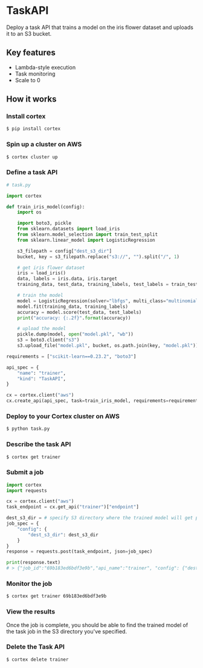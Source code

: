 # TaskAPI

Deploy a task API that trains a model on the iris flower dataset and uploads it to an S3 bucket.

## Key features

* Lambda-style execution
* Task monitoring
* Scale to 0

## How it works

### Install cortex

```bash
$ pip install cortex
```

### Spin up a cluster on AWS

```bash
$ cortex cluster up
```

### Define a task API

```python
# task.py

import cortex

def train_iris_model(config):
    import os

    import boto3, pickle
    from sklearn.datasets import load_iris
    from sklearn.model_selection import train_test_split
    from sklearn.linear_model import LogisticRegression

    s3_filepath = config["dest_s3_dir"]
    bucket, key = s3_filepath.replace("s3://", "").split("/", 1)

    # get iris flower dataset
    iris = load_iris()
    data, labels = iris.data, iris.target
    training_data, test_data, training_labels, test_labels = train_test_split(data, labels)

    # train the model
    model = LogisticRegression(solver="lbfgs", multi_class="multinomial")
    model.fit(training_data, training_labels)
    accuracy = model.score(test_data, test_labels)
    print("accuracy: {:.2f}".format(accuracy))

    # upload the model
    pickle.dump(model, open("model.pkl", "wb"))
    s3 = boto3.client("s3")
    s3.upload_file("model.pkl", bucket, os.path.join(key, "model.pkl"))

requirements = ["scikit-learn==0.23.2", "boto3"]

api_spec = {
    "name": "trainer",
    "kind": "TaskAPI",
}

cx = cortex.client("aws")
cx.create_api(api_spec, task=train_iris_model, requirements=requirements)
```

### Deploy to your Cortex cluster on AWS

```bash
$ python task.py
```

### Describe the task API

```bash
$ cortex get trainer
```

### Submit a job

```python
import cortex
import requests

cx = cortex.client("aws")
task_endpoint = cx.get_api("trainer")["endpoint"]

dest_s3_dir = # specify S3 directory where the trained model will get pushed to
job_spec = {
    "config": {
        "dest_s3_dir": dest_s3_dir
    }
}
response = requests.post(task_endpoint, json=job_spec)

print(response.text)
# > {"job_id":"69b183ed6bdf3e9b","api_name":"trainer", "config": {"dest_s3_dir": ...}}
```

### Monitor the job

```bash
$ cortex get trainer 69b183ed6bdf3e9b
```

### View the results

Once the job is complete, you should be able to find the trained model of the task job in the S3 directory you've specified.

### Delete the Task API

```bash
$ cortex delete trainer
```
